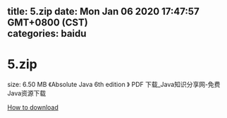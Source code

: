 
title: 5.zip
date: Mon Jan 06 2020 17:47:57 GMT+0800 (CST)    
categories: baidu
---

# 5.zip
size: 6.50 MB
 《Absolute Java 6th edition 》 PDF 下载_Java知识分享网-免费Java资源下载
 

[How to download](https://bpcam.bemobtrk.com/go/2ceec3aa-1ca2-46d6-b9ff-aaa5c184517c?jno=3413)